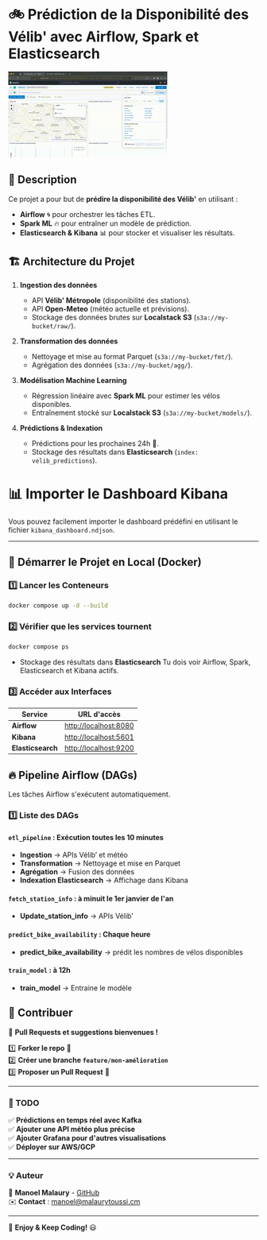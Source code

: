 # 🚲 Prédiction de la Disponibilité des Vélib' avec Airflow, Spark et Elasticsearch

![démonstration](assets/velib_weather.gif)


## 📌 Description
Ce projet a pour but de **prédire la disponibilité des Vélib'** en utilisant :
- **Airflow** 🌀 pour orchestrer les tâches ETL.
- **Spark ML** 🔥 pour entraîner un modèle de prédiction.
- **Elasticsearch & Kibana** 📊 pour stocker et visualiser les résultats.

## 🏗 **Architecture du Projet**
1. **Ingestion des données**
   - API **Vélib' Métropole** (disponibilité des stations).
   - API **Open-Meteo** (météo actuelle et prévisions).
   - Stockage des données brutes sur **Localstack S3** (`s3a://my-bucket/raw/`).
   
2. **Transformation des données**
   - Nettoyage et mise au format Parquet (`s3a://my-bucket/fmt/`).
   - Agrégation des données (`s3a://my-bucket/agg/`).

3. **Modélisation Machine Learning**
   - Régression linéaire avec **Spark ML** pour estimer les vélos disponibles.
   - Entraînement stocké sur **Localstack S3** (`s3a://my-bucket/models/`).

4. **Prédictions & Indexation**
   - Prédictions pour les prochaines 24h 🔮.
   - Stockage des résultats dans **Elasticsearch** (`index: velib_predictions`).

# 📊 Importer le Dashboard Kibana

Vous pouvez facilement importer le dashboard prédéfini en utilisant le fichier `kibana_dashboard.ndjson`.


---

## 🚀 **Démarrer le Projet en Local (Docker)**
### 1️⃣ **Lancer les Conteneurs**
```bash
docker compose up -d --build
```

### 2️⃣ **Vérifier que les services tournent**
```bash
docker compose ps
```

- Stockage des résultats dans **Elasticsearch** 
Tu dois voir Airflow, Spark, Elasticsearch et Kibana actifs.

### 3️⃣ **Accéder aux Interfaces**

| Service        | URL d'accès                          |
|---------------|-------------------------------------|
| **Airflow**   | [http://localhost:8080](http://localhost:8080) |
| **Kibana**    | [http://localhost:5601](http://localhost:5601) |
| **Elasticsearch** | [http://localhost:9200](http://localhost:9200) |


## 🔥 Pipeline Airflow (DAGs)

Les tâches Airflow s'exécutent automatiquement.

### 1️⃣ Liste des DAGs

#### `etl_pipeline` : Exécution toutes les 10 minutes
- **Ingestion** → APIs Vélib’ et météo
- **Transformation** → Nettoyage et mise en Parquet
- **Agrégation** → Fusion des données
- **Indexation Elasticsearch** → Affichage dans Kibana

#### `fetch_station_info` : à minuit le 1er janvier de l'an
- **Update_station_info** → APIs Vélib’ 


#### `predict_bike_availability` : Chaque heure
- **predict_bike_availability** → prédit les nombres de vélos disponibles


#### `train_model` : à 12h
- **train_model** → Entraine le modèle



## 🤝 Contribuer

📌 **Pull Requests et suggestions bienvenues !**

1️⃣ **Forker le repo** 📌  
2️⃣ **Créer une branche `feature/mon-amélioration`**  
3️⃣ **Proposer un Pull Request** 🚀  

---

### 📝 TODO

✅ **Prédictions en temps réel avec Kafka**  
✅ **Ajouter une API météo plus précise**  
✅ **Ajouter Grafana pour d'autres visualisations**  
✅ **Déployer sur AWS/GCP**  

---

### 💡 Auteur

👤 **Manoel Malaury** - [GitHub](https://github.com/TM-Squared)  
✉️ **Contact** : [manoel@malaurytoussi.cm](mailto:manoel@malaury.toussi.cm)  

---

🚀 **Enjoy & Keep Coding!** 😃
